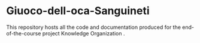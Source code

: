 # Giuoco-dell-oca-Sanguineti
This repository hosts all the code and documentation produced for the end-of-the-course project Knowledge Organization .
